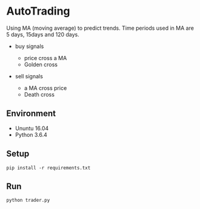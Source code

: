 # AutoTrading

Using MA (moving average) to predict trends.
Time periods used in MA are 5 days, 15days and 120 days.

* buy signals
  * price cross a MA
  * Golden cross

* sell signals
  * a MA cross price
  * Death cross
  
## Environment
* Ununtu 16.04
* Python 3.6.4
## Setup
  `pip install -r requirements.txt`
## Run
  `python trader.py`
